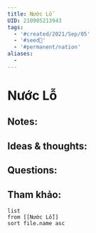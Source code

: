 ```yaml
---
title: Nước Lỗ
UID: 210905213943
tags:
  - '#created/2021/Sep/05'
  - '#seed🥜'
  - '#permanent/nation'
aliases:
  - 
---
```

# Nước Lỗ

## Notes:


## Ideas & thoughts:

## Questions:


## Tham khảo:
```dataview
list
from [[Nước Lỗ]]
sort file.name asc
```